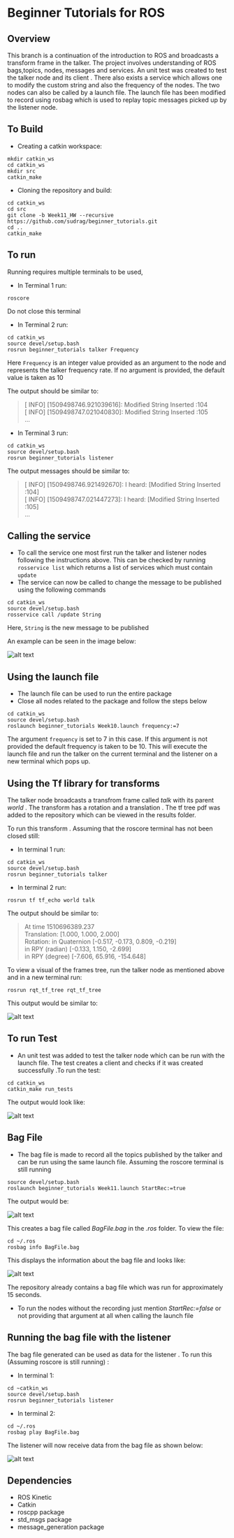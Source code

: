 # Beginner Tutorials for ROS 

## Overview

This branch is a continuation of the introduction to ROS and broadcasts a transform frame in the talker. The project involves understanding of ROS bags,topics, nodes, messages and services. An unit test was created to test the talker node and its client . There also exists a service which allows one to modify the custom string and also the frequency of the nodes. The two nodes can also be called by a launch file. The launch file has been modified to record using rosbag which is used to replay topic messages picked up by the listener node.

## To Build

* Creating a catkin workspace:

```
mkdir catkin_ws
cd catkin_ws
mkdir src
catkin_make
```
* Cloning the repository and build:
```
cd catkin_ws
cd src
git clone -b Week11_HW --recursive https://github.com/sudrag/beginner_tutorials.git
cd ..
catkin_make
```

## To run

Running requires multiple terminals to be used,

* In Terminal 1 run:

```
roscore
```

Do not close this terminal 

* In Terminal 2 run:
```
cd catkin_ws
source devel/setup.bash
rosrun beginner_tutorials talker Frequency
```
Here `Frequency` is an integer value provided as an argument to the node and represents the talker frequency rate. If no argument is provided, the default value is taken as 10

The output should be similar to: 

>[ INFO] [1509498746.921039616]: Modified String Inserted :104  
>[ INFO] [1509498747.021040830]: Modified String Inserted :105  
>...

* In Terminal 3 run:
```
cd catkin_ws
source devel/setup.bash
rosrun beginner_tutorials listener
```
The output messages should be similar to:

>[ INFO] [1509498746.921492670]: I heard: [Modified String Inserted :104]  
>[ INFO] [1509498747.021447273]: I heard: [Modified String Inserted :105]  
>...

## Calling the service
* To call the service one most first run the talker and listener nodes following the instructions above. This can be checked by running `rosservice list` which returns a list of services which must contain `update` 
* The service can now be called to change the message to be published using the following commands

```
cd catkin_ws
source devel/setup.bash
rosservice call /update String
```
Here, `String` is the new message to be published

An example can be seen in the image below:

![alt text](Results/Readme_images/output.png "Replaced with string Hi")


## Using the launch file

* The launch file can be used to run the entire package
* Close all nodes related to the package and follow the steps below

```
cd catkin_ws
source devel/setup.bash
roslaunch beginner_tutorials Week10.launch frequency:=7
```
The argument `frequency` is set to 7 in this case. If this argument is not provided the default frequency is taken to be 10.
This will execute the launch file and run the talker on the current terminal and the listener on a new terminal which pops up.

## Using the Tf library for transforms

The talker node broadcasts a transfrom frame called *talk* with its parent *world* . The transform has a rotation and a translation . The tf tree pdf was added to the repository which can be viewed in the results folder. 

To run this transform . Assuming that the roscore terminal has not been closed still: 

* In terminal 1 run:

```
cd catkin_ws
source devel/setup.bash
rosrun beginner_tutorials talker
```
* In terminal 2 run:
```
rosrun tf tf_echo world talk
```
The output should be similar to:
> At time 1510696389.237  
> Translation: [1.000, 1.000, 2.000]  
> Rotation: in Quaternion [-0.517, -0.173, 0.809, -0.219]  
>            in RPY (radian) [-0.133, 1.150, -2.699]  
>            in RPY (degree) [-7.606, 65.916, -154.648]

To view a visual of the frames tree, run the talker node as mentioned above and in a new terminal run:
```
rosrun rqt_tf_tree rqt_tf_tree
```
This output would be similar to:

![alt text](Results/Readme_images/tftree.png "Tf tree")

## To run Test

* An unit test was added to test the talker node which can be run with the launch file. The test creates a client and checks if it was created successfully .To run the test:

```
cd catkin_ws
catkin_make run_tests
```
The output would look like:

![alt text](Results/Readme_images/tests.png "Tests")

## Bag File

* The bag file is made to record all the topics published by the talker and can be run using the same launch file. Assuming the roscore terminal is still running

```
source devel/setup.bash
roslaunch beginner_tutorials Week11.launch StartRec:=true
```
The output would be:

![alt text](Results/Readme_images/bag.png "Bag File")

This creates a bag file called *BagFile.bag* in the *.ros* folder. To view the file:

```
cd ~/.ros
rosbag info BagFile.bag
```
This displays the information about the bag file and looks like:

![alt text](Results/Readme_images/baginfo.png "Bag File Info")

The repository already contains a bag file which was run for approximately 15 seconds.
* To run the nodes without the recording just mention *StartRec:=false* or not providing that argument at all when calling the launch file

## Running the bag file with the listener

The bag file generated can be used as data for the listener . To run this (Assuming roscore is still running) :

* In terminal 1:
```
cd ~catkin_ws
source devel/setup.bash
rosrun beginner_tutorials listener
```

* In terminal 2:
```
cd ~/.ros
rosbag play BagFile.bag
```
The listener will now receive data from the bag file as shown below:

![alt text](Results/Readme_images/bagout.png "Bag File used by Listener")


## Dependencies

* ROS Kinetic
* Catkin
* roscpp package
* std_msgs package
* message_generation package
